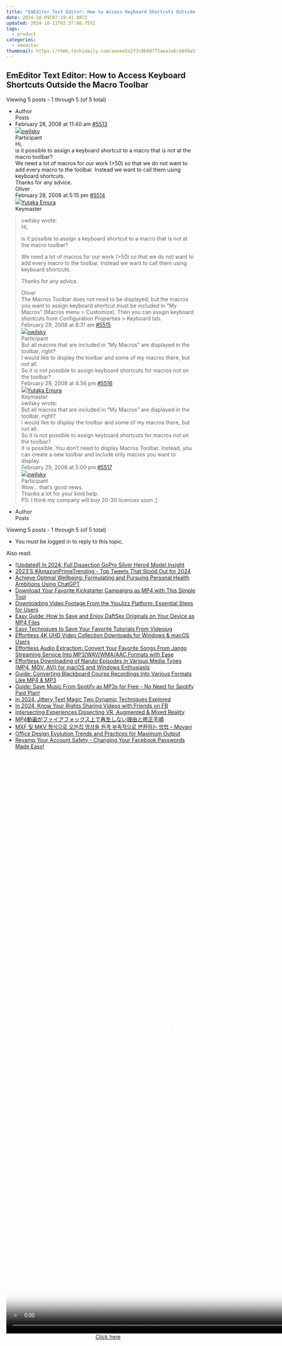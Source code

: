 ```yaml
---
title: "EmEditor Text Editor: How to Access Keyboard Shortcuts Outside the Macro Toolbar"
date: 2024-10-09T07:19:41.887Z
updated: 2024-10-11T02:57:08.755Z
tags:
  - product
categories:
  - emeditor
thumbnail: https://thmb.techidaily.com/aaeee5a2f3c8b68771aea3a6cb049a51985742ce0b32853fb4db395a79eb5210.jpg
---
```


## EmEditor Text Editor: How to Access Keyboard Shortcuts Outside the Macro Toolbar

Viewing 5 posts - 1 through 5 (of 5 total)

* Author  
Posts
* February 28, 2008 at 11:40 am [#5513](https://tools.techidaily.com/emeditor/products/)  
[![](https://secure.gravatar.com/avatar/2e1c9efc2430993c71be903dc5b131c3?s=80&d=identicon&r=g)owilsky](https://www.emeditor.com/forums/users/owilsky/ "View owilsky's profile")  
Participant  
Hi,  
 is it possible to assign a keyboard shortcut to a macro that is not at the macro toolbar?  
 We need a lot of macros for our work (>50) so that we do not want to add every macro to the toolbar. Instead we want to call them using keyboard shortcuts.  
 Thanks for any advice.  
 Oliver  
February 28, 2008 at 5:15 pm [#5514](https://tools.techidaily.com/emeditor/products/)  
[![](https://secure.gravatar.com/avatar/a0a6377144ed3636f985d87303f65ed2?s=80&d=identicon&r=g)Yutaka Emura](https://www.emeditor.com/forums/users/yemura/ "View Yutaka Emura's profile")  
Keymaster  
> owilsky wrote:  
> Hi,  
>  
> is it possible to assign a keyboard shortcut to a macro that is not at the macro toolbar?  
>  
> We need a lot of macros for our work (>50) so that we do not want to add every macro to the toolbar. Instead we want to call them using keyboard shortcuts.  
>  
> Thanks for any advice.  
>  
> Oliver  
 The Macros Toolbar does not need to be displayed, but the macros you want to assign keyboard shortcut must be included in “My Macros” (Macros menu > Customize). Then you can assgin keyboard shortcuts from Configuration Properties > Keyboard tab.  
February 29, 2008 at 8:31 am [#5515](https://tools.techidaily.com/emeditor/products/)  
[![](https://secure.gravatar.com/avatar/2e1c9efc2430993c71be903dc5b131c3?s=80&d=identicon&r=g)owilsky](https://www.emeditor.com/forums/users/owilsky/ "View owilsky's profile")  
Participant  
But all macros that are included in “My Macros” are displayed in the toolbar, right?  
 I would like to display the toolbar and some of my macros there, but not all.  
 So it is not possible to assign keyboard shortcuts for macros not on the toolbar?  
February 29, 2008 at 4:56 pm [#5516](https://tools.techidaily.com/emeditor/products/)  
[![](https://secure.gravatar.com/avatar/a0a6377144ed3636f985d87303f65ed2?s=80&d=identicon&r=g)Yutaka Emura](https://www.emeditor.com/forums/users/yemura/ "View Yutaka Emura's profile")  
Keymaster  
> owilsky wrote:  
> But all macros that are included in “My Macros” are displayed in the toolbar, right?  
> I would like to display the toolbar and some of my macros there, but not all.  
> So it is not possible to assign keyboard shortcuts for macros not on the toolbar?  
 It is possible. You don’t need to display Macros Toolbar. Instead, you can create a new toolbar and include only macros you want to display.  
February 29, 2008 at 5:00 pm [#5517](https://tools.techidaily.com/emeditor/products/)  
[![](https://secure.gravatar.com/avatar/2e1c9efc2430993c71be903dc5b131c3?s=80&d=identicon&r=g)owilsky](https://www.emeditor.com/forums/users/owilsky/ "View owilsky's profile")  
Participant  
Wow… that’s good news.  
 Thanks a lot for your kind help.  
 PS: I think my company will buy 20-30 licences soon ;)
* Author  
Posts

Viewing 5 posts - 1 through 5 (of 5 total)

* You must be logged in to reply to this topic.

<ins class="adsbygoogle"
     style="display:block"
     data-ad-format="autorelaxed"
     data-ad-client="ca-pub-7571918770474297"
     data-ad-slot="1223367746"></ins>

<ins class="adsbygoogle"
     style="display:block"
     data-ad-client="ca-pub-7571918770474297"
     data-ad-slot="8358498916"
     data-ad-format="auto"
     data-full-width-responsive="true"></ins>

<span class="atpl-alsoreadstyle">Also read:</span>
<div><ul>
<li><a href="https://fox-boxes.techidaily.com/updated-in-2024-full-dissection-gopro-silver-hero4-model-insight/"><u>[Updated] In 2024, Full Dissection GoPro Silver Hero4 Model Insight</u></a></li>
<li><a href="https://twitter-videos.techidaily.com/2023s-amazonprimetrending-top-tweets-that-stood-out-for-2024/"><u>2023'S #AmazonPrimeTrending - Top Tweets That Stood Out for 2024</u></a></li>
<li><a href="https://tech-revival.techidaily.com/achieve-optimal-wellbeing-formulating-and-pursuing-personal-health-ambitions-using-chatgpt/"><u>Achieve Optimal Wellbeing: Formulating and Pursuing Personal Health Ambitions Using ChatGPT</u></a></li>
<li><a href="https://win-news.techidaily.com/download-your-favorite-kickstarter-campaigns-as-mp4-with-this-simple-tool/"><u>Download Your Favorite Kickstarter Campaigns as MP4 with This Simple Tool</u></a></li>
<li><a href="https://win-news.techidaily.com/downloading-video-footage-from-the-youjizz-platform-essential-steps-for-users/"><u>Downloading Video Footage From the YouJizz Platform: Essential Steps for Users</u></a></li>
<li><a href="https://win-news.techidaily.com/easy-guide-how-to-save-and-enjoy-daftsex-originals-on-your-device-as-mp4-files/"><u>Easy Guide: How to Save and Enjoy DaftSex Originals on Your Device as MP4 Files</u></a></li>
<li><a href="https://win-news.techidaily.com/easy-techniques-to-save-your-favorite-tutorials-from-videojug/"><u>Easy Techniques to Save Your Favorite Tutorials From Videojug</u></a></li>
<li><a href="https://win-news.techidaily.com/effortless-4k-uhd-video-collection-downloads-for-windows-and-macos-users/"><u>Effortless 4K UHD Video Collection Downloads for Windows & macOS Users</u></a></li>
<li><a href="https://win-news.techidaily.com/effortless-audio-extraction-convert-your-favorite-songs-from-jango-streaming-service-into-mp3wavwmaaac-formats-with-ease/"><u>Effortless Audio Extraction: Convert Your Favorite Songs From Jango Streaming Service Into MP3/WAV/WMA/AAC Formats with Ease</u></a></li>
<li><a href="https://win-news.techidaily.com/effortless-downloading-of-naruto-episodes-in-various-media-types-mp4-mov-avi-for-macos-and-windows-enthusiasts/"><u>Effortless Downloading of Naruto Episodes in Various Media Types (MP4, MOV, AVI) for macOS and Windows Enthusiasts</u></a></li>
<li><a href="https://win-news.techidaily.com/guide-converting-blackboard-course-recordings-into-various-formats-like-mp4-and-mp3/"><u>Guide: Converting Blackboard Course Recordings Into Various Formats Like MP4 & MP3</u></a></li>
<li><a href="https://win-news.techidaily.com/guide-save-music-from-spotify-as-mp3s-for-free-no-need-for-spotify-paid-plan/"><u>Guide: Save Music From Spotify as MP3s for Free – No Need for Spotify Paid Plan!</u></a></li>
<li><a href="https://youtube-data.techidaily.com/24-jittery-text-magic-two-dynamic-techniques-explored/"><u>In 2024, Jittery Text Magic Two Dynamic Techniques Explored</u></a></li>
<li><a href="https://facebook-videos.techidaily.com/in-2024-know-your-rights-sharing-videos-with-friends-on-fb/"><u>In 2024, Know Your Rights Sharing Videos with Friends on FB</u></a></li>
<li><a href="https://article-posts.techidaily.com/intersecting-experiences-dissecting-vr-augmented-and-mixed-reality/"><u>Intersecting Experiences Dissecting VR, Augmented & Mixed Reality</u></a></li>
<li><a href="https://some-approaches.techidaily.com/1726026894272-mp4/"><u>MP4動画がファイアフォックス上で再生しない理由と修正手順</u></a></li>
<li><a href="https://tech-revival.techidaily.com/1726222841065-mxf-mkv-movavi/"><u>MXF 및 MKV 형식으로 오븐집 영상을 원격 부족적으로 변환하는 방법 – Movavi</u></a></li>
<li><a href="https://vp-tips.techidaily.com/office-design-evolution-trends-and-practices-for-maximum-output/"><u>Office Design Evolution Trends and Practices for Maximum Output</u></a></li>
<li><a href="https://tech-renaissance.techidaily.com/revamp-your-account-safety-changing-your-facebook-passwords-made-easy/"><u>Revamp Your Account Safety - Changing Your Facebook Passwords Made Easy!</u></a></li>
</ul></div>

<!-- affiliate ads begin -->
<span id="2135472">
					<video width="864" height="1536" style="cursor:pointer"
           poster="//a.impactradius-go.com/display-clicktoplayimage/2135472.png"
           onclick="if(!this.playClicked){this.play();this.setAttribute('controls',true);this.playClicked=true;}">
	   <source src="//a.impactradius-go.com/display-ad/18498-2135472">
	   <img src="//a.impactradius-go.com/display-clicktoplayimage/2135472.png" style="border: none; height: 100%; width: 100%; object-fit: contain">
	</video>
	<div style="width:540px;text-align:center"><a href="javascript:window.open(decodeURIComponent('https%3A%2F%2Funicoeye.pxf.io%2Fc%2F5597632%2F2135472%2F18498'), '_blank');void(0);">Click here</a></div>
</span>
<img height="0" width="0" src="https://imp.pxf.io/i/5597632/2135472/18498" style="position:absolute;visibility:hidden;" border="0" />
<!-- affiliate ads end -->

